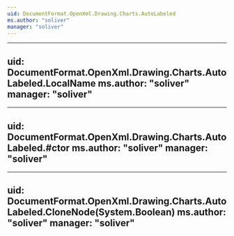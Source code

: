 ```yaml
---
uid: DocumentFormat.OpenXml.Drawing.Charts.AutoLabeled
ms.author: "soliver"
manager: "soliver"
---
```


---
uid: DocumentFormat.OpenXml.Drawing.Charts.AutoLabeled.LocalName
ms.author: "soliver"
manager: "soliver"
---

---
uid: DocumentFormat.OpenXml.Drawing.Charts.AutoLabeled.#ctor
ms.author: "soliver"
manager: "soliver"
---

---
uid: DocumentFormat.OpenXml.Drawing.Charts.AutoLabeled.CloneNode(System.Boolean)
ms.author: "soliver"
manager: "soliver"
---
